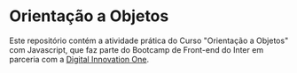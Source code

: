 # Orientação a Objetos

Este repositório contém a atividade prática do Curso "Orientação a Objetos" com Javascript, que faz parte do Bootcamp de Front-end do Inter em parceria com a [Digital Innovation One](https://digitalinnovation.one/).
